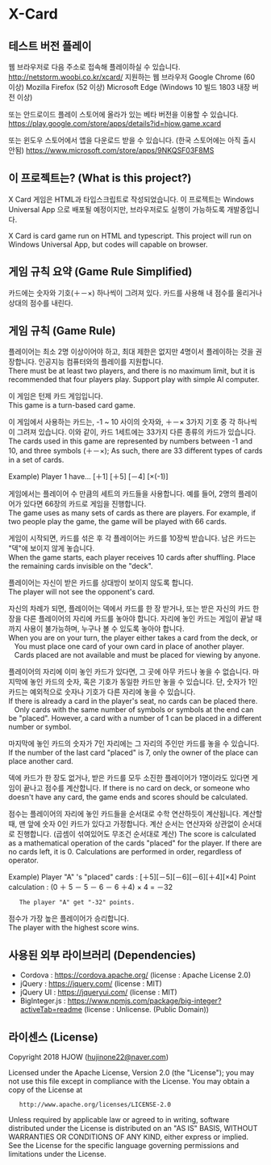 # X-Card

## 테스트 버전 플레이

웹 브라우저로 다음 주소로 접속해 플레이하실 수 있습니다.
  http://netstorm.woobi.co.kr/xcard/
지원하는 웹 브라우저
  Google Chrome (60 이상)
  Mozilla Firefox (52 이상)
  Microsoft Edge (Windows 10 빌드 1803 내장 버전 이상)
  
또는 안드로이드 플레이 스토어에 올라가 있는 베타 버전을 이용할 수 있습니다.
https://play.google.com/store/apps/details?id=hjow.game.xcard
  
또는 윈도우 스토어에서 앱을 다운로드 받을 수 있습니다. (한국 스토어에는 아직 출시 안됨)
https://www.microsoft.com/store/apps/9NKQSF03F8MS
  

## 이 프로젝트는? (What is this project?)

   X Card 게임은 HTML과 타입스크립트로 작성되었습니다.
   이 프로젝트는 Windows Universal App 으로 배포될 예정이지만, 브라우저로도 실행이 가능하도록 개발중입니다.   
   
   X Card is card game run on HTML and typescript.
   This project will run on Windows Universal App, but codes will capable on browser.
   

## 게임 규칙 요약 (Game Rule Simplified)

   카드에는 숫자와 기호(＋－×) 하나씩이 그려져 있다.
   카드를 사용해 내 점수를 올리거나 상대의 점수를 내린다.

## 게임 규칙 (Game Rule)
   
   플레이어는 최소 2명 이상이어야 하고, 최대 제한은 없지만 4명이서 플레이하는 것을 권장합니다.
   인공지능 컴퓨터와의 플레이를 지원합니다.   
   There must be at least two players, and there is no maximum limit, but it is recommended that four players play.
   Support play with simple AI computer.
   
   
   이 게임은 턴제 카드 게임입니다.   
   This game is a turn-based card game.
   
   
   이 게임에서 사용하는 카드는, -1 ~ 10 사이의 숫자와, ＋－× 3가지 기호 중 각 하나씩이 그려져 있습니다.
   이와 같이, 카드 1세트에는 33가지 다른 종류의 카드가 있습니다.   
   The cards used in this game are represented by numbers between -1 and 10, and three symbols (＋－×);
   As such, there are 33 different types of cards in a set of cards.
   
   Example)
      Player 1 have... [＋1] [＋5] [－4] [×(-1)]
   
   
   게임에서는 플레이어 수 만큼의 세트의 카드들을 사용합니다.
   예를 들어, 2명의 플레이어가 있다면 66장의 카드로 게임을 진행합니다.   
   The game uses as many sets of cards as there are players.
   For example, if two people play the game, the game will be played with 66 cards.
   
   
   게임이 시작되면, 카드를 섞은 후 각 플레이어는 카드를 10장씩 받습니다.
   남은 카드는 "덱"에 보이지 않게 놓습니다.   
   When the game starts, each player receives 10 cards after shuffling.
   Place the remaining cards invisible on the "deck".
   
   
   플레이어는 자신이 받은 카드를 상대방이 보이지 않도록 합니다.   
   The player will not see the opponent's card.
   
   
   자신의 차례가 되면, 플레이어는 덱에서 카드를 한 장 받거나, 또는
   받은 자신의 카드 한 장을 다른 플레이어의 자리에 카드를 놓아야 합니다.
   자리에 놓인 카드는 게임이 끝날 때까지 사용이 불가능하며, 누구나 볼 수 있도록 놓아야 합니다.   
   When you are on your turn, the player either takes a card from the deck, or
   You must place one card of your own card in place of another player.
   Cards placed are not available and must be placed for viewing by anyone.
   
   
   플레이어의 자리에 이미 놓인 카드가 있다면, 그 곳에 아무 카드나 놓을 수 없습니다.
   마지막에 놓인 카드의 숫자, 혹은 기호가 동일한 카드만 놓을 수 있습니다.
   단, 숫자가 1인 카드는 예외적으로 숫자나 기호가 다른 자리에 놓을 수 있습니다.   
   If there is already a card in the player's seat, no cards can be placed there.
   Only cards with the same number of symbols or symbols at the end can be "placed".
   However, a card with a number of 1 can be placed in a different number or symbol.
   
   
   마지막에 놓인 카드의 숫자가 7인 자리에는 그 자리의 주인만 카드를 놓을 수 있습니다.
   If the number of the last card "placed" is 7, only the owner of the place can place another card.
   
   
   덱에 카드가 한 장도 없거나, 받은 카드를 모두 소진한 플레이어가 1명이라도 있다면 게임이 끝나고 점수를 계산합니다.
   If there is no card on deck, or someone who doesn't have any card, the game ends and scores should be calculated.
   
   
   점수는 플레이어의 자리에 놓인 카드들을 순서대로 수학 연산하듯이 계산됩니다. 계산할 때, 맨 앞에 숫자 0인 카드가 있다고 가정합니다.
   계산 순서는 연산자와 상관없이 순서대로 진행합니다. (곱셈이 섞여있어도 무조건 순서대로 계산)
   The score is calculated as a mathematical operation of the cards "placed" for the player.
   If there are no cards left, it is 0.
   Calculations are performed in order, regardless of operator.
   
   
   Example)
       Player "A" 's "placed" cards : [＋5][－5][－6][－6][＋4][×4]
       Point calculation : (0 ＋ 5 － 5 － 6 － 6 ＋4) × 4 = －32
       
       The player "A" get "-32" points.
       
       
   점수가 가장 높은 플레이어가 승리합니다.   
   The player with the highest score wins.

## 사용된 외부 라이브러리 (Dependencies)
   * Cordova : https://cordova.apache.org/
       (license : Apache License 2.0)
   * jQuery : https://jquery.com/
       (license : MIT)
   * jQuery UI : https://jqueryui.com/
       (license : MIT)
   * BigInteger.js : https://www.npmjs.com/package/big-integer?activeTab=readme
       (license : Unlicense. (Public Domain))

## 라이센스 (License)

   Copyright 2018 HJOW (hujinone22@naver.com)
   
   Licensed under the Apache License, Version 2.0 (the "License");
   you may not use this file except in compliance with the License.
   You may obtain a copy of the License at
   
       http://www.apache.org/licenses/LICENSE-2.0
   
   Unless required by applicable law or agreed to in writing, software
   distributed under the License is distributed on an "AS IS" BASIS,
   WITHOUT WARRANTIES OR CONDITIONS OF ANY KIND, either express or implied.
   See the License for the specific language governing permissions and
   limitations under the License.
